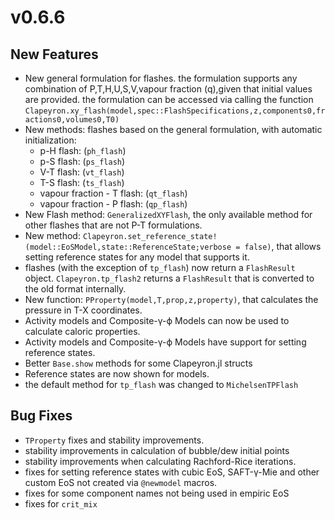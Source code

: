 # v0.6.6

## New Features

- New general formulation for flashes. the formulation supports any combination of P,T,H,U,S,V,vapour fraction (q),given that initial values are provided. the formulation can be accessed via calling the function `Clapeyron.xy_flash(model,spec::FlashSpecifications,z,components0,fractions0,volumes0,T0)`
- New methods: flashes based on the general formulation, with automatic initialization:
  - p-H flash: (`ph_flash`)
  - p-S flash: (`ps_flash`)
  - V-T flash: (`vt_flash`)
  - T-S flash: (`ts_flash`)
  - vapour fraction - T flash: (`qt_flash`)
  - vapour fraction - P flash: (`qp_flash`)
- New Flash method: `GeneralizedXYFlash`, the only available method for other flashes that are not P-T formulations.
- New method: `Clapeyron.set_reference_state!(model::EoSModel,state::ReferenceState;verbose = false)`, that allows setting reference states for any model that supports it.
- flashes (with the exception of `tp_flash`) now return a `FlashResult` object. `Clapeyron.tp_flash2` returns a `FlashResult` that is converted to the old format internally.
- New function: `PProperty(model,T,prop,z,property)`, that calculates the pressure in T-X coordinates.
- Activity models and Composite-γ-ϕ Models can now be used to calculate caloric properties.
- Activity models and Composite-γ-ϕ Models have support for setting reference states.
- Better `Base.show` methods for some Clapeyron.jl structs
- Reference states are now shown for models.
- the default method for `tp_flash` was changed to `MichelsenTPFlash`

## Bug Fixes
- `TProperty` fixes and stability improvements.
- stability improvements in calculation of bubble/dew initial points
- stability improvements when calculating Rachford-Rice iterations.
- fixes for setting reference states with cubic EoS, SAFT-γ-Mie and other custom EoS not created via `@newmodel` macros.
- fixes for some component names not being used in empiric EoS
- fixes for `crit_mix`
